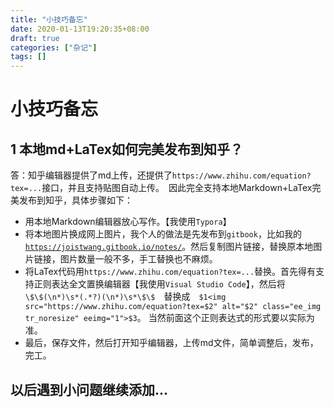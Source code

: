 ```yaml
---
title: "小技巧备忘"
date: 2020-01-13T19:20:35+08:00
draft: true
categories: ["杂记"]
tags: []
---
```


# 小技巧备忘

## 1 本地md+LaTex如何完美发布到知乎？

答：知乎编辑器提供了md上传，还提供了`https://www.zhihu.com/equation?tex=...`接口，并且支持贴图自动上传。　因此完全支持本地Markdown+LaTex完美发布到知乎，具体步骤如下：

- 用本地Markdown编辑器放心写作。【我使用`Typora`】
- 将本地图片换成网上图片，我个人的做法是先发布到`gitbook`，比如我的[`https://joistwang.gitbook.io/notes/`](https://joistwang.gitbook.io/notes/)。然后复制图片链接，替换原本地图片链接，图片数量一般不多，手工替换也不麻烦。
- 将LaTex代码用`https://www.zhihu.com/equation?tex=...`替换。首先得有支持正则表达全文置换编辑器【我使用`Visual Studio Code`】，然后将　`\$\$(\n*)\s*(.*?)(\n*)\s*\$\$`　替换成　`$1<img src="https://www.zhihu.com/equation?tex=$2" alt="$2" class="ee_img tr_noresize" eeimg="1">$3`。 当然前面这个正则表达式的形式要以实际为准。
- 最后，保存文件，然后打开知乎编辑器，上传md文件，简单调整后，发布，完工。

<!--more-->

## 以后遇到小问题继续添加...



